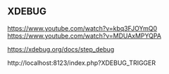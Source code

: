 ## XDEBUG

https://www.youtube.com/watch?v=kbq3FJOYmQ0
https://www.youtube.com/watch?v=MDUAxMPYQPA

https://xdebug.org/docs/step_debug

http://localhost:8123/index.php?XDEBUG_TRIGGER